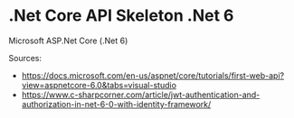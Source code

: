 # .Net Core API Skeleton .Net 6

Microsoft ASP.Net Core (.Net 6)

Sources:

- https://docs.microsoft.com/en-us/aspnet/core/tutorials/first-web-api?view=aspnetcore-6.0&tabs=visual-studio
- https://www.c-sharpcorner.com/article/jwt-authentication-and-authorization-in-net-6-0-with-identity-framework/
